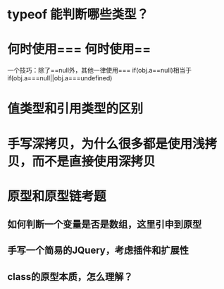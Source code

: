 # typeof 能判断哪些类型？
# 何时使用=== 何时使用==
一个技巧：除了==null外，其他一律使用===
if(obj.a==null)相当于if(obj.a===null||obj.a===undefined)
# 值类型和引用类型的区别
# 手写深拷贝，为什么很多都是使用浅拷贝，而不是直接使用深拷贝

# 原型和原型链考题

## 如何判断一个变量是否是数组，这里引申到原型
## 手写一个简易的JQuery，考虑插件和扩展性
## class的原型本质，怎么理解？ 
